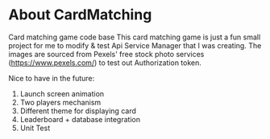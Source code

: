 # About CardMatching
Card matching game code base
This card matching game is just a fun small project for me to modify & test Api Service Manager that I was creating. 
The images are sourced from Pexels' free stock photo services (https://www.pexels.com/) to test out Authorization token.

Nice to have in the future:
1. Launch screen animation
2. Two players mechanism
3. Different theme for displaying card
4. Leaderboard + database integration
5. Unit Test
